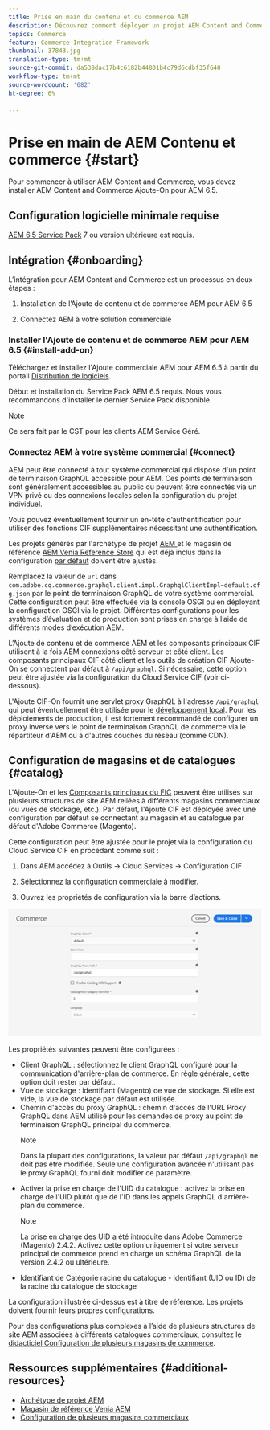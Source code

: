 ```yaml
---
title: Prise en main du contenu et du commerce AEM
description: Découvrez comment déployer un projet AEM Content and Commerce.
topics: Commerce
feature: Commerce Integration Framework
thumbnail: 37843.jpg
translation-type: tm+mt
source-git-commit: da538dac17b4c6182b44801b4c79d6cdbf35f640
workflow-type: tm+mt
source-wordcount: '682'
ht-degree: 6%

---
```


# Prise en main de AEM Contenu et commerce {#start}

Pour commencer à utiliser AEM Content and Commerce, vous devez installer AEM Content and Commerce Ajoute-On pour AEM 6.5.

## Configuration logicielle minimale requise

[AEM 6.5 Service Pack](https://experience.adobe.com/#/downloads/content/software-distribution/en/aem.html) 7 ou version ultérieure est requis.

## Intégration {#onboarding}

L’intégration pour AEM Content and Commerce est un processus en deux étapes :

1. Installation de l’Ajoute de contenu et de commerce AEM pour AEM 6.5

2. Connectez AEM à votre solution commerciale

### Installer l&#39;Ajoute de contenu et de commerce AEM pour AEM 6.5 {#install-add-on}

Téléchargez et installez l&#39;Ajoute commerciale AEM pour AEM 6.5 à partir du portail [Distribution de logiciels](https://experience.adobe.com/#/downloads/content/software-distribution/en/aem.html).

Début et installation du Service Pack AEM 6.5 requis. Nous vous recommandons d&#39;installer le dernier Service Pack disponible.

>[!NOTE]
>
>Ce sera fait par le CST pour les clients AEM Service Géré.

### Connectez AEM à votre système commercial {#connect}

AEM peut être connecté à tout système commercial qui dispose d&#39;un point de terminaison GraphQL accessible pour AEM. Ces points de terminaison sont généralement accessibles au public ou peuvent être connectés via un VPN privé ou des connexions locales selon la configuration du projet individuel.

Vous pouvez éventuellement fournir un en-tête d’authentification pour utiliser des fonctions CIF supplémentaires nécessitant une authentification.

Les projets générés par l&#39;archétype de projet [AEM ](https://github.com/adobe/aem-project-archetype) et le magasin de référence [AEM Venia Reference Store](https://github.com/adobe/aem-cif-guides-venia) qui est déjà inclus dans la configuration [par défaut](https://github.com/adobe/aem-cif-guides-venia/blob/main/ui.config/src/main/content/jcr_root/apps/venia/osgiconfig/config/com.adobe.cq.commerce.graphql.client.impl.GraphqlClientImpl~default.cfg.json) doivent être ajustés.

Remplacez la valeur de `url` dans `com.adobe.cq.commerce.graphql.client.impl.GraphqlClientImpl~default.cfg.json` par le point de terminaison GraphQL de votre système commercial. Cette configuration peut être effectuée via la console OSGI ou en déployant la configuration OSGI via le projet. Différentes configurations pour les systèmes d’évaluation et de production sont prises en charge à l’aide de différents modes d’exécution AEM.

L’Ajoute de contenu et de commerce AEM et les composants principaux CIF utilisent à la fois AEM connexions côté serveur et côté client. Les composants principaux CIF côté client et les outils de création CIF Ajoute-On se connectent par défaut à `/api/graphql`. Si nécessaire, cette option peut être ajustée via la configuration du Cloud Service CIF (voir ci-dessous).

L&#39;Ajoute CIF-On fournit une servlet proxy GraphQL à l&#39;adresse `/api/graphql` qui peut éventuellement être utilisée pour le [développement local](develop.md). Pour les déploiements de production, il est fortement recommandé de configurer un proxy inverse vers le point de terminaison GraphQL de commerce via le répartiteur d&#39;AEM ou à d&#39;autres couches du réseau (comme CDN).

## Configuration de magasins et de catalogues {#catalog}

L&#39;Ajoute-On et les [Composants principaux du FIC](https://github.com/adobe/aem-core-cif-components) peuvent être utilisés sur plusieurs structures de site AEM reliées à différents magasins commerciaux (ou vues de stockage, etc.). Par défaut, l&#39;Ajoute CIF est déployée avec une configuration par défaut se connectant au magasin et au catalogue par défaut d&#39;Adobe Commerce (Magento).

Cette configuration peut être ajustée pour le projet via la configuration du Cloud Service CIF en procédant comme suit :

1. Dans AEM accédez à Outils -> Cloud Services -> Configuration CIF

2. Sélectionnez la configuration commerciale à modifier.

3. Ouvrez les propriétés de configuration via la barre d’actions.

![Configuration des Cloud Services CIF](/help/commerce/cif/assets/cif-cloud-service-config.png)

Les propriétés suivantes peuvent être configurées :

- Client GraphQL : sélectionnez le client GraphQL configuré pour la communication d&#39;arrière-plan de commerce. En règle générale, cette option doit rester par défaut.
- Vue de stockage : identifiant (Magento) de vue de stockage. Si elle est vide, la vue de stockage par défaut est utilisée.
- Chemin d&#39;accès du proxy GraphQL : chemin d&#39;accès de l&#39;URL Proxy GraphQL dans AEM utilisé pour les demandes de proxy au point de terminaison GraphQL principal du commerce.
   >[!NOTE]
   >
   > Dans la plupart des configurations, la valeur par défaut `/api/graphql` ne doit pas être modifiée. Seule une configuration avancée n&#39;utilisant pas le proxy GraphQL fourni doit modifier ce paramètre.
- Activer la prise en charge de l&#39;UID du catalogue : activez la prise en charge de l&#39;UID plutôt que de l&#39;ID dans les appels GraphQL d&#39;arrière-plan du commerce.
   >[!NOTE]
   >
   > La prise en charge des UID a été introduite dans Adobe Commerce (Magento) 2.4.2. Activez cette option uniquement si votre serveur principal de commerce prend en charge un schéma GraphQL de la version 2.4.2 ou ultérieure.
- Identifiant de Catégorie racine du catalogue - identifiant (UID ou ID) de la racine du catalogue de stockage

La configuration illustrée ci-dessus est à titre de référence. Les projets doivent fournir leurs propres configurations.

Pour des configurations plus complexes à l’aide de plusieurs structures de site AEM associées à différents catalogues commerciaux, consultez le [didacticiel Configuration de plusieurs magasins de commerce](configuring/multi-store-setup.md).

## Ressources supplémentaires {#additional-resources}

- [Archétype de projet AEM](https://github.com/adobe/aem-project-archetype)
- [Magasin de référence Venia AEM](https://github.com/adobe/aem-cif-guides-venia)
- [Configuration de plusieurs magasins commerciaux](configuring/multi-store-setup.md)
